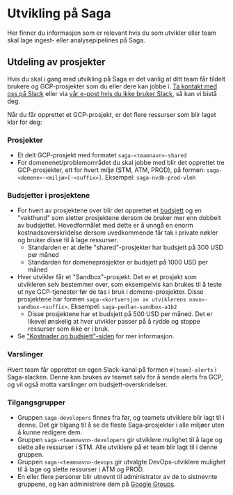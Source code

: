 # Utvikling på Saga

Her finner du informasjon som er relevant hvis du som utvikler eller team skal lage ingest- eller analysepipelines på Saga.

## Utdeling av prosjekter

Hvis du skal i gang med utvikling på Saga er det vanlig at ditt team får tildelt brukere og GCP-prosjekter som du eller dere kan jobbe i. [Ta kontakt med oss på Slack](https://svv-saga.slack.com/archives/C03LGD7TM5Z) eller via [vår e-post hvis du ikke bruker Slack](mailto:saga.admin@vegvesen.no), så kan vi bistå deg.

Når du får opprettet et GCP-prosjekt, er det flere ressurser som blir laget klar for deg:

### Prosjekter

- Et delt GCP-prosjekt med formatet `saga-<teamnavn>-shared`
- For domenenet/problemområdet du skal jobbe med blir det opprettet tre GCP-prosjekter, ett for hvert miljø (STM, ATM, PROD), på formen: `saga-<domene>-<miljø>[-<suffix>]`. Eksempel: `saga-nvdb-prod-vlmh`

### Budsjetter i prosjektene

- For hvert av prosjektene over blir det opprettet et [budsjett](https://cloud.google.com/billing/docs/how-to/budgets) og en "vakthund" som sletter prosjektene dersom de bruker mer enn dobbelt av budsjettet. Hovedformålet med dette er å unngå en enorm kostnadsoverskridelse dersom uvedkommende får tak i private nøkler og bruker disse til å lage ressurser.
  - Standarden er at delte "shared"-prosjekter har budsjett på 300 USD per måned
  - Standarden for domeneprosjekter er budsjett på 1000 USD per måned
- Hver utvikler får et "Sandbox"-prosjekt. Det er et prosjekt som utvikleren selv bestemmer over, som eksempelvis kan brukes til å teste ut nye GCP-tjenester før de tas i bruk i domene-prosjekter. Disse prosjektene har formen `saga-<kortversjon av utviklerens navn>-sandbox-<suffix>`. Eksempel: `saga-pedlan-sandbox-a1b2`
  - Disse prosjektene har et budsjett på 500 USD per måned. Det er likevel ønskelig at hver utvikler passer på å rydde og stoppe ressurser som ikke er i bruk.
- Se ["Kostnader og budsjett"-siden](03-kostnader-og-budsjett#Varslinger) for mer informasjon.

### Varslinger

Hvert team får opprettet en egen Slack-kanal på formen `#[team]-alerts` i Saga-slacken. Denne kan brukes av teamet selv for å sende alerts fra GCP, og vil også motta varslinger om budsjett-overskridelser.

### Tilgangsgrupper

- Gruppen `saga-developers` finnes fra før, og teamets utviklere blir lagt til i denne. Det gir tilgang til å se de fleste Saga-prosjekter i alle miljøer uten å kunne redigere dem.
- Gruppen `saga-<teamnavn>-developers` gir utviklere mulighet til å lage og slette alle ressurser i STM. Alle utviklere på et team blir lagt til i denne gruppen.
- Gruppen `saga-<teamnavn>-devops` gir utvalgte DevOps-utviklere mulighet til å lage og slette ressurser i ATM og PROD.
- En eller flere personer blir utnevnt til administrator av de to sistnevnte gruppene, og kan administrere dem på [Google Groups](https://groups.google.com).

<!--- TODO: Kva er formålet med shared-prosjekt, og kva blir oppretta der --->
<!--- TODO: Kva er det som blir oppretta inn i kvart domeneprosjekt --->
<!--- TODO: Korleis har vi tenkt at dei skal utføre typiske flytar --->
<!--- TODO: Anbefaling av terraform --->
<!--- TODO: Anbefaling av GitHub + våre actions --->
